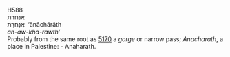 H588  
אנחרת  
אֲנָחֲרָת ‎ ‘ănâchărâth  
*an-aw-kha-rawth‘*  
Probably from the same root as [5170](h5170) a *gorge* or narrow pass;
*Anacharath*, a place in Palestine: - Anaharath.  
